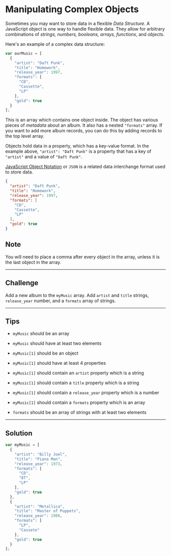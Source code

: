 # Manipulating Complex Objects

Sometimes you may want to store data in a flexible *Data Structure*. A JavaScript object is one way to handle flexible data. They allow for arbitrary combinations of *strings, numbers, booleans, arrays, functions*, and *objects*.

Here's an example of a complex data structure:

```js
var ourMusic = [
  {
    "artist": "Daft Punk",
    "title": "Homework",
    "release_year": 1997,
    "formats": [ 
      "CD", 
      "Cassette", 
      "LP"
    ],
    "gold": true
  }
];
```

This is an array which contains one object inside. The object has various pieces of *metadata* about an album. It also has a nested `"formats"` array. If you want to add more album records, you can do this by adding records to the top level array.

Objects hold data in a property, which has a key-value format. In the example above, `"artist": "Daft Punk"` is a property that has a key of `"artist"` and a value of `"Daft Punk"`.

[JavaScript Object Notation](http://www.json.org/) or `JSON` is a related data interchange format used to store data.

```json
{
  "artist": "Daft Punk",
  "title": "Homework",
  "release_year": 1997,
  "formats": [ 
    "CD",
    "Cassette",
    "LP"
  ],
  "gold": true
}
```

## Note

You will need to place a comma after every object in the array, unless it is the last object in the array.

---

## Challenge

Add a new album to the `myMusic` array. Add `artist` and `title` strings, `release_year` number, and a `formats` array of strings.

---

## Tips

- `myMusic` should be an array

- `myMusic` should have at least two elements

- `myMusic[1]` should be an object

- `myMusic[1]` should have at least 4 properties

- `myMusic[1]` should contain an `artist` property which is a string

- `myMusic[1]` should contain a `title` property which is a string

- `myMusic[1]` should contain a `release_year` property which is a number

- `myMusic[1]` should contain a `formats` property which is an array

- `formats` should be an array of strings with at least two elements

---

## Solution

```js
var myMusic = [
  {
    "artist": "Billy Joel",
    "title": "Piano Man",
    "release_year": 1973,
    "formats": [ 
      "CD",
      "8T",
      "LP"
    ],
    "gold": true
  },
  {
    "artist": "Metallica",
    "title": "Master of Puppets",
    "release_year": 1986,
    "formats": [
      "LP",
      "Cassete"
    ],
    "gold": true
  }
];
```